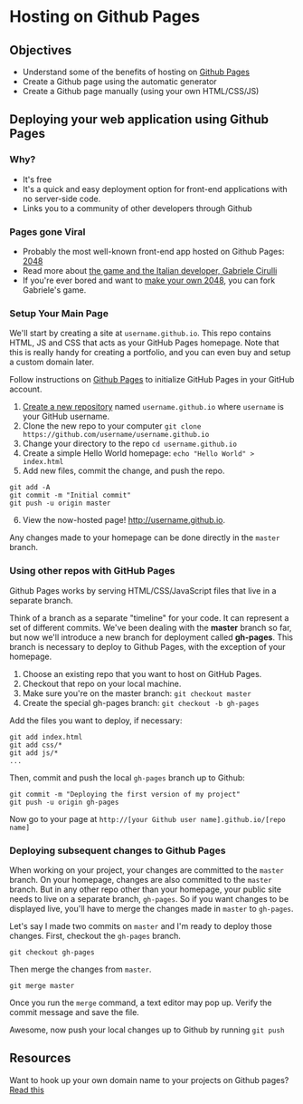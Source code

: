 # Hosting on Github Pages

## Objectives
* Understand some of the benefits of hosting on [Github Pages](https://pages.github.com/)
* Create a Github page using the automatic generator
* Create a Github page manually (using your own HTML/CSS/JS)

## Deploying your web application using Github Pages

### Why?

* It's free
* It's a quick and easy deployment option for front-end applications with no server-side code.
* Links you to a community of other developers through Github

### Pages gone Viral
* Probably the most well-known front-end app hosted on Github Pages: [2048](http://gabrielecirulli.github.io/2048/)
* Read more about [the game and the Italian developer, Gabriele Cirulli](https://en.wikipedia.org/wiki/2048_(video_game))
* If you're ever bored and want to [make your own 2048](http://2048.directory/), you can fork Gabriele's game.

### Setup Your Main Page

We'll start by creating a site at `username.github.io`. This repo contains HTML, JS and CSS that acts as your GitHub Pages homepage. Note that this is really handy for creating a portfolio, and you can even buy and setup a custom domain later.

Follow instructions on [Github Pages](https://pages.github.com/) to initialize GitHub Pages in your GitHub account.

1. [Create a new repository](https://github.com/new) named `username.github.io` where `username` is your GitHub username.
2. Clone the new repo to your computer `git clone https://github.com/username/username.github.io`
3. Change your directory to the repo `cd username.github.io`
4. Create a simple Hello World homepage: `echo "Hello World" > index.html`
5. Add new files, commit the change, and push the repo.

```
git add -A
git commit -m "Initial commit"
git push -u origin master
```

6. View the now-hosted page! http://username.github.io.

Any changes made to your homepage can be done directly in the `master` branch.

### Using other repos with GitHub Pages

Github Pages works by serving HTML/CSS/JavaScript files that live in a separate branch.

Think of a branch as a separate "timeline" for your code. It can represent a set of different commits. We've been dealing with the **master** branch so far, but now we'll introduce a new branch for deployment called **gh-pages**. This branch is necessary to deploy to Github Pages, with the exception of your homepage.

1. Choose an existing repo that you want to host on GitHub Pages.
2. Checkout that repo on your local machine.
3. Make sure you're on the master branch: `git checkout master`
3. Create the special gh-pages branch: `git checkout -b gh-pages`

Add the files you want to deploy, if necessary:

```
git add index.html
git add css/*
git add js/*
...
```

Then, commit and push the local `gh-pages` branch up to Github:

```
git commit -m "Deploying the first version of my project"
git push -u origin gh-pages
```

Now go to your page at `http://[your Github user name].github.io/[repo name]`

### Deploying subsequent changes to Github Pages

When working on your project, your changes are committed to the `master` branch. On your homepage, changes are also committed to the `master` branch. But in any other repo other than your homepage, your public site needs to live on a separate branch, `gh-pages`. So if you want changes to be displayed live, you'll have to merge the changes made in `master` to `gh-pages`.

Let's say I made two commits on `master` and I'm ready to deploy those changes. First, checkout the `gh-pages` branch.

```
git checkout gh-pages
```

Then merge the changes from `master`.

```
git merge master
```

Once you run the `merge` command, a text editor may pop up. Verify the commit message and save the file.

Awesome, now push your local changes up to Github by running `git push`

## Resources

Want to hook up your own domain name to your projects on Github pages? [Read this](https://help.github.com/articles/using-a-custom-domain-with-github-pages/)
